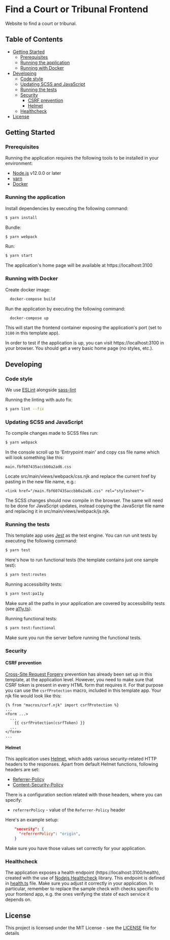 # Find a Court or Tribunal Frontend

Website to find a court or tribunal.

## Table of Contents

* [Getting Started](#setting-started)
  * [Prerequisites](#prerequisites)
  * [Running the application](#running-the-application)
  * [Running with Docker](#running-with-docker)
* [Developing](#developing)
  * [Code style](#code-style)
  * [Updating SCSS and JavaScript](#updating-scss-and-javascript)
  * [Running the tests](#running-the-tests)
  * [Security](#security)
    * [CSRF prevention](#csrf-prevention)
    * [Helmet](#helmet)
  * [Healthcheck](#healthcheck)
* [License](#license)

## Getting Started

### Prerequisites

Running the application requires the following tools to be installed in your environment:

  * [Node.js](https://nodejs.org/) v12.0.0 or later
  * [yarn](https://yarnpkg.com/)
  * [Docker](https://www.docker.com)

### Running the application

Install dependencies by executing the following command:

 ```bash
$ yarn install
 ```
Bundle:

```bash
$ yarn webpack
```

Run:

```bash
$ yarn start
```

The application's home page will be available at https://localhost:3100

### Running with Docker

Create docker image:

```bash
  docker-compose build
```

Run the application by executing the following command:

```bash
  docker-compose up
```

This will start the frontend container exposing the application's port
(set to `3100` in this template app).

In order to test if the application is up, you can visit https://localhost:3100 in your browser.
You should get a very basic home page (no styles, etc.).

## Developing

### Code style

We use [ESLint](https://github.com/typescript-eslint/typescript-eslint)
alongside [sass-lint](https://github.com/sasstools/sass-lint)

Running the linting with auto fix:
```bash
$ yarn lint --fix
```

### Updating SCSS and JavaScript

To compile changes made to SCSS files run:

```bash
$ yarn webpack
```

In the console scroll up to 'Entrypoint main' and copy css file name which will look something like this:

```
main.fbf607435accbb0a2ad6.css
```

Locate src/main/views/webpack/css.njk and replace the current href by pasting in the new file name,
e.g.:

```
<link href="/main.fbf607435accbb0a2ad6.css" rel="stylesheet">
```

The SCSS changes should now compile in the browser. The same will need to be done for JavaScript updates, instead
copying the JavaScript file name and replacing it in src/main/views/webpack/js.njk.

### Running the tests

This template app uses [Jest](https://jestjs.io//) as the test engine. You can run unit tests by executing
the following command:

```bash
$ yarn test
```

Here's how to run functional tests (the template contains just one sample test):

```bash
$ yarn test:routes
```

Running accessibility tests:

```bash
$ yarn test:pa11y
```

Make sure all the paths in your application are covered by accessibility tests (see [a11y.ts](src/test/a11y/a11y.ts)).

Running functional tests:

```bash
$ yarn test:functional
```

Make sure you run the server before running the functional tests.

### Security

#### CSRF prevention

[Cross-Site Request Forgery](https://github.com/pillarjs/understanding-csrf) prevention has already been
set up in this template, at the application level. However, you need to make sure that CSRF token
is present in every HTML form that requires it. For that purpose you can use the `csrfProtection` macro,
included in this template app. Your njk file would look like this:

```
{% from "macros/csrf.njk" import csrfProtection %}
...
<form ...>
  ...
    {{ csrfProtection(csrfToken) }}
  ...
</form>
...
```

#### Helmet

This application uses [Helmet](https://helmetjs.github.io/), which adds various security-related HTTP headers
to the responses. Apart from default Helmet functions, following headers are set:

* [Referrer-Policy](https://helmetjs.github.io/docs/referrer-policy/)
* [Content-Security-Policy](https://helmetjs.github.io/docs/csp/)

There is a configuration section related with those headers, where you can specify:
* `referrerPolicy` - value of the `Referrer-Policy` header


Here's an example setup:

```json
    "security": {
      "referrerPolicy": "origin",
    }
```

Make sure you have those values set correctly for your application.

### Healthcheck

The application exposes a health endpoint (https://localhost:3100/health), created with the use of
[Nodejs Healthcheck](https://github.com/hmcts/nodejs-healthcheck) library. This endpoint is defined
in [health.ts](src/main/routes/health.ts) file. Make sure you adjust it correctly in your application.
In particular, remember to replace the sample check with checks specific to your frontend app,
e.g. the ones verifying the state of each service it depends on.

## License

This project is licensed under the MIT License - see the [LICENSE](LICENSE) file for details
